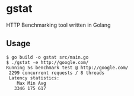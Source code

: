 # gstat
HTTP Benchmarking tool written in Golang

## Usage
```
$ go build -o gstat src/main.go
$ ./gstat -e http://google.com/
Running 5s benchmark test @ http://google.com/
 2299 concurrent requests / 8 threads
 Latency statistics:
    Max Min Avg
   3346 175 617
```

